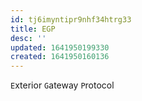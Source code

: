 ```yaml
---
id: tj6imyntipr9nhf34htrg33
title: EGP
desc: ''
updated: 1641950199330
created: 1641950160136
---
```



`E`xterior `G`ateway `P`rotocol
